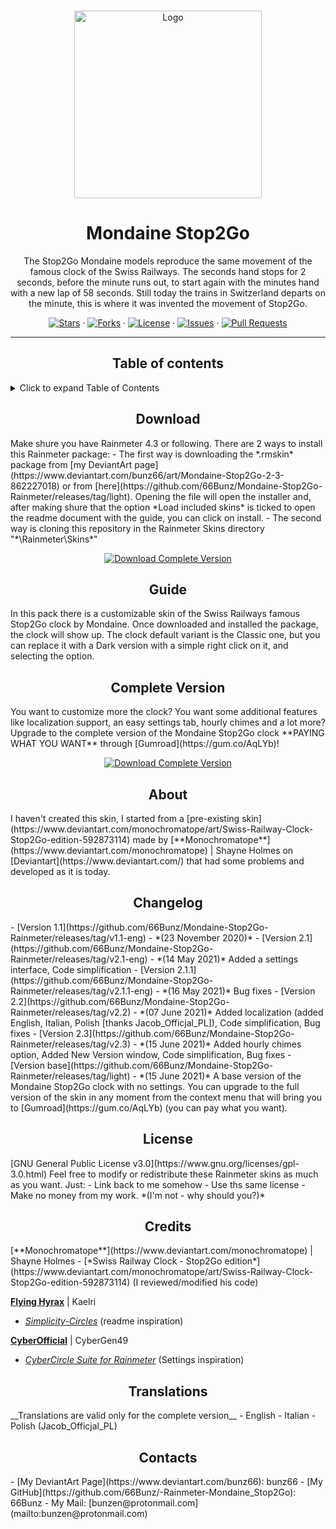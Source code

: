 <!-- PROJECT LOGO -->
<br />
<p align="center">
    <a href="https://github.com/66Bunz/Mondaine-Stop2Go-Rainmeter">
        <img src="https://user-images.githubusercontent.com/66331265/127736188-7b514b6e-8776-4d8c-b726-bf3728505642.png"
            alt="Logo" width="300" height="300">
    </a>
</p>

<!-- TITLE -->
<h1 align="center">Mondaine Stop2Go</h1>

<!-- INTRO -->
<p align="center">
    The Stop2Go Mondaine models reproduce the same movement of the famous clock of the Swiss Railways. The seconds hand stops for 2 seconds, before the minute runs out, to start again with the minutes hand with a new lap of 58 seconds. Still today the trains in Switzerland departs on the minute, this is where it was invented the movement of Stop2Go.
</p>

<!-- BUTTONS -->
<p align="center">
    <a href="https://github.com/66Bunz/Mondaine-Stop2Go-Rainmeter/stargazers"><img
            src="https://img.shields.io/github/stars/66Bunz/Mondaine-Stop2Go-Rainmeter.svg" alt="Stars"></a>
    ·
    <a href="https://github.com/66Bunz/Mondaine-Stop2Go-Rainmeter/network"><img
            src="https://img.shields.io/github/forks/66Bunz/Mondaine-Stop2Go-Rainmeter.svg" alt="Forks"></a>
    ·
    <a href="https://github.com/66Bunz/Mondaine-Stop2Go-Rainmeter/blob/master/LICENSE"><img
            src="https://img.shields.io/github/license/66Bunz/Mondaine-Stop2Go-Rainmeter.svg" alt="License"></a>
    ·
    <a href="https://GitHub.com/66Bunz/Mondaine-Stop2Go-Rainmeter/issues/"><img
            src="https://img.shields.io/github/issues/66Bunz/Mondaine-Stop2Go-Rainmeter.svg" alt="Issues"></a>
    ·
    <a href="https://GitHub.com/66Bunz/Mondaine-Stop2Go-Rainmeter/pull/"><img
            src="https://img.shields.io/github/issues-pr/66Bunz/Mondaine-Stop2Go-Rainmeter.svg" alt="Pull Requests"></a>
</p>

----

<p><h2 align="center">Table of contents</h2></p>

<details>
<summary>Click to expand Table of Contents</summary>
<ul>
    <li><a href="#download">Download</a></li>
    <li><a href="#guide">Guide</a></li>
    <li><a href="#complete-version">Complete Version</a></li>
    <li><a href="#about">About</a></li>
    <li><a href="#changelog">Changelog</a></li>
    <li><a href="#license">License</a></li>
    <li><a href="#credits">Credits</a></li>
    <li><a href="#translations">Translations</a></li>
    <li><a href="#contacts">Contacts</a></li>
</details>

<p><h2 align="center">Download</h2></p>
Make shure you have Rainmeter 4.3 or following.
There are 2 ways to install this Rainmeter package:
 - The first way is downloading the *.rmskin* package from [my DeviantArt page](https://www.deviantart.com/bunz66/art/Mondaine-Stop2Go-2-3-862227018) or from [here](https://github.com/66Bunz/Mondaine-Stop2Go-Rainmeter/releases/tag/light). Opening the file will open the installer and, after making shure that the option *Load included skins* is ticked to open the readme document with the guide, you can click on install.
 - The second way is cloning this repository in the Rainmeter Skins directory "*\Rainmeter\Skins*"  

<p align="center">
    <a href="https://github.com/66Bunz/Mondaine-Stop2Go-Rainmeter/releases/tag/base"><img
            src="https://img.shields.io/static/v1?label=Download&message=Download+base+version&color=4BD764&style=for-the-badge" alt="Download Complete Version"></a>
</p>

<p><h2 align="center">Guide</h2></p>
In this pack there is a customizable skin of the Swiss Railways famous Stop2Go clock by Mondaine. Once downloaded and installed the package, the clock will show up. The clock default variant is the Classic one, but you can replace it with a Dark version with a simple right click on it, and selecting the option. 

<p><h2 align="center">Complete Version</h2></p>
You want to customize more the clock? You want some additional features like localization support, an easy settings tab, hourly chimes and a lot more?  
Upgrade to the complete version of the Mondaine Stop2Go clock **PAYING WHAT YOU WANT** through [Gumroad](https://gum.co/AqLYb)!

<p align="center">
    <a href="https://gum.co/AqLYb"><img
            src="https://img.shields.io/static/v1?label=Download&message=Download+complete+version&color=f700fa&style=for-the-badge" alt="Download Complete Version"></a>
</p>

<p><h2 align="center">About</h2></p>
I haven't created this skin, I started from a [pre-existing skin](https://www.deviantart.com/monochromatope/art/Swiss-Railway-Clock-Stop2Go-edition-592873114) made by [**Monochromatope**](https://www.deviantart.com/monochromatope) | Shayne Holmes on [Deviantart](https://www.deviantart.com/) that had some problems and developed as it is today.

<p><h2 align="center">Changelog</h2></p>
- [Version 1.1](https://github.com/66Bunz/Mondaine-Stop2Go-Rainmeter/releases/tag/v1.1-eng) - *(23 November 2020)*  
- [Version 2.1](https://github.com/66Bunz/Mondaine-Stop2Go-Rainmeter/releases/tag/v2.1-eng) - *(14 May 2021)*  
  Added a settings interface, Code simplification
- [Version 2.1.1](https://github.com/66Bunz/Mondaine-Stop2Go-Rainmeter/releases/tag/v2.1.1-eng) - *(16 May 2021)*  
  Bug fixes
- [Version 2.2](https://github.com/66Bunz/Mondaine-Stop2Go-Rainmeter/releases/tag/v2.2) - *(07 June 2021)*  
 Added localization (added English, Italian, Polish [thanks Jacob_Officjal_PL]), Code simplification, Bug fixes
- [Version 2.3](https://github.com/66Bunz/Mondaine-Stop2Go-Rainmeter/releases/tag/v2.3) - *(15 June 2021)*  
  Added hourly chimes option, Added New Version window, Code simplification, Bug fixes
- [Version base](https://github.com/66Bunz/Mondaine-Stop2Go-Rainmeter/releases/tag/light) - *(15 June 2021)*  
  A base version of the Mondaine Stop2Go clock with no settings. You can upgrade to the full version of the skin in any moment from the context menu that will bring you to [Gumroad](https://gum.co/AqLYb) (you can pay what you want).


<p><h2 align="center">License</h2></p>
[GNU General Public License v3.0](https://www.gnu.org/licenses/gpl-3.0.html)  
Feel free to modify or redistribute these Rainmeter skins as much as you want. Just:
- Link back to me somehow
- Use ths same license
- Make no money from my work. *(I'm not - why should you?)*

<p><h2 align="center">Credits</h2></p>
[**Monochromatope**](https://www.deviantart.com/monochromatope) | Shayne Holmes
- [*Swiss Railway Clock - Stop2Go edition*](https://www.deviantart.com/monochromatope/art/Swiss-Railway-Clock-Stop2Go-edition-592873114) (I reviewed/modified his code)

[**Flying Hyrax**](https://www.deviantart.com/flyinghyrax) | Kaelri
- [*Simplicity-Circles*](https://www.deviantart.com/flyinghyrax/art/Simplicity-Circles-223877982) (readme inspiration)

[**CyberOfficial**](https://www.deviantart.com/cybergen49) | CyberGen49
- [*CyberCircle Suite for Rainmeter*](https://www.deviantart.com/cybergen49/art/CyberCircle-Suite-for-Rainmeter-815752935) (Settings inspiration)

<p><h2 align="center">Translations</h2></p>
__Translations are valid only for the complete version__
- English
- Italian
- Polish (Jacob_Officjal_PL)

<p><h2 align="center">Contacts</h2></p>
- [My DeviantArt Page](https://www.deviantart.com/bunz66): bunz66
- [My GitHub](https://github.com/66Bunz/-Rainmeter-Mondaine_Stop2Go): 66Bunz
- My Mail: [bunzen@protonmail.com](mailto:bunzen@protonmail.com)
